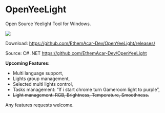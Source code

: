 # OpenYeeLight
Open Source Yeelight Tool for Windows.

![](https://i.ibb.co/xGcf7kG/Open-Yee-Light2.png)

Download: https://github.com/EthemAcar-Dev/OpenYeeLight/releases/

Source: C# .NET https://github.com/EthemAcar-Dev/OpenYeeLight

**Upcoming Features:**
- Multi language support,
- Lights group management,
- Selected multi lights control,
- Tasks management: “If i start chrome turn Gameroom light to purple”,
- ~~Light management: RGB, Brightness, Temperature, Smoothness.~~

Any features requests welcome.
